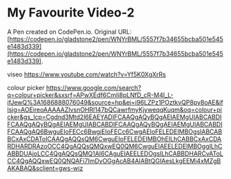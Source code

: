 # My Favourite Video-2

A Pen created on CodePen.io. Original URL: [https://codepen.io/gladstone2/pen/WNYrBML/5557f7b34655bcba501e545e1483d339](https://codepen.io/gladstone2/pen/WNYrBML/5557f7b34655bcba501e545e1483d339).

viseo
https://www.youtube.com/watch?v=Yf5K0XgXrRs

colour picker
https://www.google.com/search?q=colour+picker&sxsrf=APwXEdf6CmIi8pLNfD_cR-M4I_L-ifJewQ%3A1686888076049&source=hp&ei=i96LZPz1POztkvQP8py8oAE&iflsig=AOEireoAAAAAZIvsnOHRl147bQCawrfmyKjyweqqKuqm&oq=colour+picker&gs_lcp=Cgdnd3Mtd2l6EAEYADIFCAAQgAQyBQgAEIAEMgUIABCABDIFCAAQgAQyBQgAEIAEMgUIABCABDIFCAAQgAQyBQgAEIAEMgUIABCABDIFCAAQgAQ6BwguEIoFECc6BwgjEIoFECc6CwgAEIoFELEDEIMBOgsIABCABBCxAxCDAToICAAQgAQQsQM6CwguEIoFELEDEIMBOhEILhCABBCxAxCDARDHARDRAzoOCC4QgAQQsQMQxwEQ0QM6CwguEIAEELEDEIMBOggILhCABBDUAjoLCC4QgAQQsQMQ1AI6CAguEIAEELEDOgsILhCABBDHARCvAToLCC4QgAQQxwEQ0QNQAFi7ImDvOGgAcAB4AIABtQGIAesLkgEEMi4xMZgBAKABAQ&sclient=gws-wiz